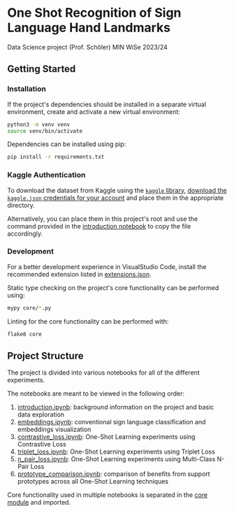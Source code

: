 # One Shot Recognition of Sign Language Hand Landmarks

Data Science project (Prof. Schöler) MIN WiSe 2023/24

## Getting Started

### Installation

If the project's dependencies should be installed in a separate virtual environment,
create and activate a new virtual environment:

```bash
python3 -m venv venv
source venv/bin/activate
```

Dependencies can be installed using pip:

```bash
pip install -r requirements.txt
```

### Kaggle Authentication

To download the dataset from Kaggle using the [`kaggle` library](https://github.com/Kaggle/kaggle-api),
[download the `kaggle.json` credentials for your account](https://github.com/Kaggle/kaggle-api#api-credentials) and place them in the appropriate directory.

Alternatively, you can place them in this project's root and use the command provided in the [introduction notebook](./introduction.ipynb) to copy the file accordingly.

### Development

For a better development experience in VisualStudio Code, install the recommended extension listed in [extensions.json](./.vscode/extensions.json).

Static type checking on the project's core functionality can be performed using:

```bash
mypy core/*.py
```

Linting for the core functionality can be performed with:

```bash
flake8 core
```

## Project Structure

The project is divided into various notebooks for all of the different experiments.

The notebooks are meant to be viewed in the following order:

1. [introduction.ipynb](./introduction.ipynb): background information on the project and basic data exploration
2. [embeddings.ipynb](./embeddings.ipynb): conventional sign language classification and embeddings visualization
3. [contrastive_loss.ipynb](./contrastive_loss.ipynb): One-Shot Learning experiments using Contrastive Loss
4. [triplet_loss.ipynb](./triplet_loss.ipynb): One-Shot Learning experiments using Triplet Loss
5. [n_pair_loss.ipynb](./n_pair_loss.ipynb): One-Shot Learning experiments using Multi-Class N-Pair Loss
6. [prototype_comparison.ipynb](./prototype_comparison.ipynb): comparison of benefits from support prototypes across all One-Shot Learning techniques

Core functionality used in multiple notebooks is separated in the [core module](./core) and imported.
